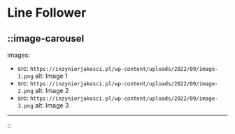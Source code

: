 # Line Follower

<!-- markdownlint-disable MD003 MD007 MD034 -->
::image-carousel
---

images:

- src: `https://inzynierjakosci.pl/wp-content/uploads/2022/09/image-1.png`
  alt: Image 1
- src: `https://inzynierjakosci.pl/wp-content/uploads/2022/09/image-2.png`
  alt: Image 2
- src: `https://inzynierjakosci.pl/wp-content/uploads/2022/09/image-3.png`
  alt: Image 3

---
::
<!-- markdownlint-enable MD003 MD007 MD034 -->
